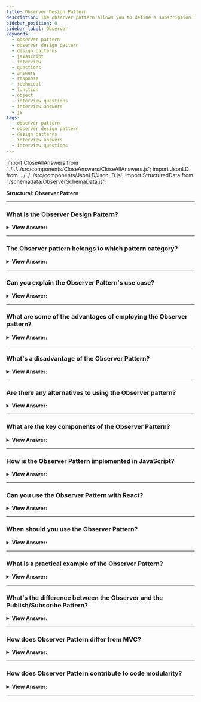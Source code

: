 ```yaml
---
title: Observer Design Pattern
description: The observer pattern allows you to define a subscription mechanism that will notify multiple objects about any events on the object we attempt to observe.
sidebar_position: 8
sidebar_label: Observer
keywords:
  - observer pattern
  - observer design pattern
  - design patterns
  - javascript
  - interview
  - questions
  - answers
  - response
  - technical
  - function
  - object
  - interview questions
  - interview answers
  - js
tags:
  - observer pattern
  - observer design pattern
  - design patterns
  - interview answers
  - interview questions
---
```


import CloseAllAnswers from '../../../src/components/CloseAnswers/CloseAllAnswers.js';
import JsonLD from '../../../src/components/JsonLD/JsonLD.js';
import StructuredData from './schemadata/ObserverSchemaData.js';

<JsonLD data={StructuredData} />

<head>
  <title>Observer Pattern | JavaScript Interview Questions</title>
</head>

**Structural: Observer Pattern**

<CloseAllAnswers />

---

### What is the Observer Design Pattern?

<details className='answer'>
  <summary>
    <strong>View Answer:</strong>
  </summary>
  <div>
  <div>
      <strong>Interview Response:</strong> It's a behavioral pattern that establishes a one-to-many relationship between objects, so when one object changes its state, all its dependents are notified and updated.<br/>
    </div>
    <br/>
    <div>
      <strong>Technical Response:</strong> The Observer is a behavioral JS design pattern that allows you to construct a subscription mechanism that alerts numerous objects (observers) about any events that occur to the object (subject) they're viewing. This pattern is also known as Pub/Sub, which stands for Publication/Subscription. It establishes a one-to-many relationship between items, encourages loose coupling, and aids in effective object-oriented design.<br/><br/>The observer pattern is at the heart of event-driven programming. We create event handler routines that are informed when a specific event occurs.<br/>
    </div>
    <div>
</div><br />
  <div><strong className="codeExample">Code Example:</strong><br /><br />

<img src="/img/javascript-observer.jpg
" /><br /><br />

**The objects participating in this pattern are:**

**Subject** -- example code: _Click_

- maintains a list of observers. Any number of Observer objects can observe a single Observer object.
- The subject implements an interface through which observer objects can subscribe and unsubscribe.
- When its state changes, it sends a notification to its observers.

**Observer** -- example code: _clickHandler_

- includes a function signature that gets called when the Subject changes (i.e., an event occurs)

<br/>

```js
function Click() {
  this.observers = []; // observers
}

Click.prototype = {
  subscribe: function (fn) {
    this.observers.push(fn);
  },

  unsubscribe: function (fn) {
    this.observers = this.observers.filter(function (item) {
      if (item !== fn) {
        return item;
      }
    });
  },

  fire: function (o, thisObj) {
    var scope = thisObj;
    this.observers.forEach(function (item) {
      item.call(scope, o);
    });
  },
};

function run() {
  var clickHandler = function (item) {
    console.log('Fired:' + item);
  };

  var click = new Click();

  click.subscribe(clickHandler);
  click.fire('event #1');
  click.unsubscribe(clickHandler);
  click.fire('event #2');
  click.subscribe(clickHandler);
  click.fire('event #3');
}

run();

/* OUTPUT:
 
Fired:event #1
Fired:event #3
 
*/
```

</div>
 </div>

</details>

---

### The Observer pattern belongs to which pattern category?

<details>
  <summary>
    <strong>View Answer:</strong>
  </summary>
  <div>
    <div>
      <strong>Interview Response:</strong> The Observer pattern belongs to the behavioral pattern category, which focuses on the interactions and communication between objects in a system.
    </div>
  </div>
</details>

---

### Can you explain the Observer Pattern's use case?

<details>
  <summary>
    <strong>View Answer:</strong>
  </summary>
  <div>
  <div>
      <strong>Interview Response:</strong> The Observer pattern is useful when you have a one-to-many relationship between objects, and want to notify a group of objects automatically when the state of one object changes.
    </div>
    <br />
    <div>
      <strong>Technical Response:</strong> Use Cases:
    </div>
    <br />
    <div></div>

- To improve code management: We break down large programs into a system of loosely connected objects.
- To increase flexibility by allowing a dynamic relationship between observers and subscribers, which would otherwise be impossible due to tight coupling.
- To increase communication between the application's many components.
- To establish a one-to-many dependency between weakly related items.

<br />
  </div>
</details>

---

### What are some of the advantages of employing the Observer pattern?

<details>
  <summary>
    <strong>View Answer:</strong>
  </summary>
  <div>
  <div>
      <strong>Interview Response:</strong> Advantages of using the Observer pattern include decoupling of objects, flexibility, extensibility, and improved code organization and maintenance.
    </div>
    <br />
    <div>
      <strong>Technical Response:</strong> Benefits of the Observer Pattern
    </div>
    <br />
    <div></div>

- The Open/Closed Principle -- You can add new subscriber classes without modifying the publisher's code (and vice versa if a publisher interface exists).
- At runtime, you can create relationships between objects.

<br />
  </div>
</details>

---

### What's a disadvantage of the Observer Pattern?

<details>
  <summary>
    <strong>View Answer:</strong>
  </summary>
  <div>
  <div>
      <strong>Interview Response:</strong> It can lead to complexity and unintended side effects if not carefully managed, especially when observers trigger other changes.
    </div>
    <br />
    <div>
      <strong>Technical Response:</strong> Drawbacks of the Observer pattern can include increased complexity and coupling between objects, potential performance issues with a large number of observers, and difficulty in debugging and tracing event flows.
    </div>
    <br />
    <div></div>

- Sends notifications to subscribers in random order.

<br />
  </div>
</details>

---

### Are there any alternatives to using the Observer pattern?

<details>
  <summary>
    <strong>View Answer:</strong>
  </summary>
  <div>
    <div>
      <strong>Interview Response:</strong> Yes, alternatives to the Observer pattern include the Publish/Subscribe pattern, the Event Emitter pattern, and using callbacks or promises to handle asynchronous events and updates between objects.
    </div>
    <br />
  </div>
</details>

---

### What are the key components of the Observer Pattern?

<details>
  <summary><strong>View Answer:</strong></summary>
  <div>
  <div><strong>Interview Response:</strong> The key components are the Subject (or Observable), the Observers, and a method for adding, removing, and notifying observers.
  </div>
  </div>
</details>

---

### How is the Observer Pattern implemented in JavaScript?

<details>
  <summary><strong>View Answer:</strong></summary>
  <div>
  <div><strong>Interview Response:</strong> It is implemented using objects which subscribe (or register) to another object (the subject), and then get notified when the subject’s state changes.
  </div>
  </div>
</details>

---

### Can you use the Observer Pattern with React?

<details>
  <summary><strong>View Answer:</strong></summary>
  <div>
  <div><strong>Interview Response:</strong> Yes, React's Component State and Props can be thought of as a form of the Observer Pattern, where state changes trigger UI updates.
  </div>
  </div>
</details>

---

### When should you use the Observer Pattern?

<details>
  <summary><strong>View Answer:</strong></summary>
  <div>
  <div><strong>Interview Response:</strong> It should be used when a change to one object requires changing others, and you don’t know how many objects need to be changed.
  </div>
  </div>
</details>

---

### What is a practical example of the Observer Pattern?

<details>
  <summary><strong>View Answer:</strong></summary>
  <div>
  <div><strong>Interview Response:</strong> A practical example is event handling in JavaScript, where elements can subscribe to events and get notified when they occur.
  </div>
  </div>
</details>

---

### What's the difference between the Observer and the Publish/Subscribe Pattern?

<details>
  <summary><strong>View Answer:</strong></summary>
  <div>
  <div><strong>Interview Response:</strong> In Publish/Subscribe, publishers don't need to know subscribers, unlike the Observer pattern. There's typically an event bus handling the notifications.
  </div>
  </div>
</details>

---

### How does Observer Pattern differ from MVC?

<details>
  <summary><strong>View Answer:</strong></summary>
  <div>
  <div><strong>Interview Response:</strong> In MVC, Model and View are separate but can communicate. The Observer pattern is one way this communication can be implemented.
  </div>
  </div>
</details>

---

### How does Observer Pattern contribute to code modularity?

<details>
  <summary><strong>View Answer:</strong></summary>
  <div>
  <div><strong>Interview Response:</strong> It allows decoupling of objects, making them independent while still allowing communication, improving code modularity.
  </div>
  </div>
</details>

---
